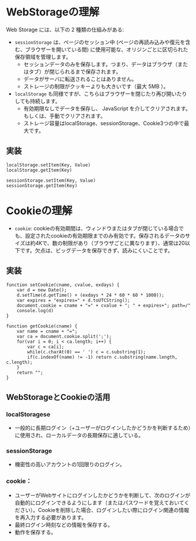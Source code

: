 # WebStorageの理解

Web Storage には、以下の 2 種類の仕組みがある:

* `sessionStorage` は、ページのセッション中 (ページの再読み込みや復元を含む、ブラウザーを開いている間) に使用可能な、オリジンごとに区切られた保存領域を管理します。
    * セッションデータのみを保存します。つまり、データはブラウザ（またはタブ）が閉じられるまで保存されます。
    * データがサーバに転送されることはありません。
    * ストレージの制限がクッキーよりも大きいです（最大 5MB ）。
* `localStorage` も同様ですが、こちらはブラウザーを閉じたり再び開いたりしても持続します。
    * 有効期限なしでデータを保存し、 JavaScript を介してクリアされます。もしくは、手動でクリアされます。
    * ストレージ容量はlocalStorage、sessionStorage、Cookie3つの中で最大です。

## 実装
```
localStorage.setItem(Key, Value)
localStorage.getItem(Key)

sessionStorage.setItem(Key, Value)
sessionStorage.getItem(Key)

```

# Cookieの理解

* `cookie`: cookieの有効期間は、ウィンドウまたはタブが閉じている場合でも、設定されたcookieの有効期限までのみ有効です。保存されるデータのサイズは約4Kで、数の制限があり（ブラウザごとに異なります）、通常は20以下です。欠点は、ビッグデータを保存できず、読みにくいことです。

## 実装
```
function setCookie(cname, cvalue, exdays) {
    var d = new Date();
    d.setTime(d.getTime() + (exdays * 24 * 60 * 60 * 1000));
    var expires = "expires=" + d.toUTCString();
    document.cookie = cname + "=" + cvalue + "; " + expires+"; path=/"
    console.log(d)
}

function getCookie(cname) {
    var name = cname + "=";
    var ca = document.cookie.split(';');
    for(var i = 0; i < ca.length; i++) {
        var c = ca[i];
        while(c.charAt(0) == ' ') c = c.substring(1);
        if(c.indexOf(name) != -1) return c.substring(name.length, c.length);
    }
    return "";
}
```


## WebStorageとCookieの活用
### localStoragese
* 一般的に長期ログイン（+ユーザーがログインしたかどうかを判断するため）に使用され、ローカルデータの長期保存に適している。
### sessionStorage
* 機密性の高いアカウントの1回限りのログイン。
### cookie：
* ユーザーがWebサイトにログインしたかどうかを判断して、次のログインが自動的にログインできるようにします（またはパスワードを覚えておいてください）。Cookieを削除した場合、ログインしたい際にログイン関連の情報を再入力する必要があります。
* 最終ログイン時刻などの情報を保存する。
* 動作を保存する。


